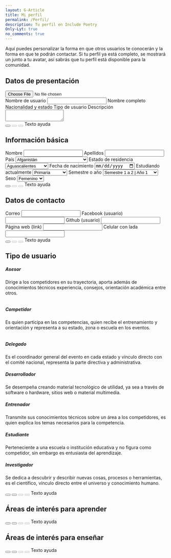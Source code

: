 ```yaml
---
layout: G-Article
title: Mi perfil
permalink: /Perfil/
description: Tu perfil en Include Poetry
Only-Lyt: true
no_comments: true
---
```


Aquí puedes personalizar la forma en que otros usuarios te conocerán y la forma en que te podrán contactar. Si tu perfil ya está completo, se mostrará un <i class="far fa-check-circle"></i> junto a tu avatar, así sabrás que tu perfil está disponible para la comunidad.

<p id="AccountStatus"></p>

## Datos de presentación

<article id="Presentacion">
    <div id="FotoPerfil" class="UPCampo">
        <input id="UploadPicButton" type="file" accept="image/*">
        <label for="UploadPicButton" id="UploadPic" title="Subir nueva foto"><i class="fas fa-upload"></i></label>
        <i id="AccStatIcon" class="far fa-fw fa-clock" title="Tu perfil está completo"></i>
    </div>
    <div id="DatosPre">
        <span class="UPCampo UPUno"> <!-- Username -->
            <span class="UPUIco"><i class="fas fa-user-circle"></i></span>
            <span class="UPDVal UPDOut" id="BIFUsername">Nombre de usuario</span>
            <input class="UPDVal UPDIn" id="BIFUsernameIn">
        </span>
        <span class="UPCampo UPUno"> <!-- Nombre completo -->
            <span class="UPUIco"><i class="far fa-address-book"></i></span>
            <span class="UPUTex" id="DPName">Nombre completo</span>
        </span>
        <span class="UPCampo UPUno"> <!-- Nacionalidad y estado -->
            <span class="UPUIco"><i class="fas fa-map-marker-alt"></i></span>
            <span class="UPUTex" id="DPNacio">Nacionalidad y estado</span>
        </span>
        <span class="UPCampo UPUno"> <!-- Tipo de usuario -->
            <span class="UPUIco"><i class="far fa-handshake"></i></span>
            <span class="UPUTex" id="DPType">Tipo de usuario</span>
        </span>
        <span class="UPCampo UPUno" id="UPDesc"> <!-- Descripción -->
            <span class="UPUTex" id="DPMore">Descripción</span>
            <textarea class="UPUTex UPUIn" id="DPMoreIn"></textarea>
            <span class="UPUIco UPUIcoDesc"><i class="fas fa-info-circle"></i></span>
        </span>
    </div>
    <div class="OrgButton">
        <span class="UPButtons">
            <button id="Edit1" title="Editar"><i class="far fa-edit"></i></button>
            <button id="Done1" title="Guardar" disabled><i class="fas fa-check"></i></button>
            <button id="Cancel1" title="Cancelar" disabled><i class="fas fa-ban"></i></button>
            <span class="AuxButton" id="Aux1">Texto ayuda</span>
        </span>
    </div>
</article>

## Información básica

<article id="BasicInfo">
    <span class="UPCampo UPDos"> <!-- Nombre -->
        <span class="UPDIco"><i class="far fa-address-book"></i></span>
        <span class="UPDNom">Nombre</span>
        <span class="UPDVal UPDOut" id="BIFName"></span>
        <input class="UPDVal UPDIn" id="BIFNameIn">
    </span>
    <span class="UPCampo UPDos"> <!-- Apellidos -->
        <span class="UPDIco"><i class="far fa-id-card"></i></span>
        <span class="UPDNom">Apellidos</span>
        <span class="UPDVal UPDOut" id="BILName"></span>
        <input class="UPDVal UPDIn" id="BILNameIn">
    </span>
    <span class="UPCampo UPDos"> <!-- País -->
        <span class="UPDIco"><i class="fas fa-globe"></i></span>
        <span class="UPDNom">País</span>
        <span class="UPDVal UPDOut" id="BINaci"></span>
        <select class="UPDVal UPDIn" id="BINaciIn">
            <option>Afganistán</option>
            <option>Albania</option>
            <option>Alemania</option>
            <option>Andorra</option>
            <option>Angola</option>
            <option>Antigua y Barbuda</option>
            <option>Arabia Saudita</option>
            <option>Argelia</option>
            <option>Argentina</option>
            <option>Armenia</option>
            <option>Australia</option>
            <option>Austria</option>
            <option>Azerbaiyán</option>
            <option>Bahamas</option>
            <option>Bangladés</option>
            <option>Barbados</option>
            <option>Baréin</option>
            <option>Bélgica</option>
            <option>Belice</option>
            <option>Benín</option>
            <option>Bielorrusia</option>
            <option>Birmania</option>
            <option>Bolivia</option>
            <option>Bosnia y Herzegovina</option>
            <option>Botsuana</option>
            <option>Brasil</option>
            <option>Brunéi</option>
            <option>Bulgaria</option>
            <option>Burkina Faso</option>
            <option>Burundi</option>
            <option>Bután</option>
            <option>Cabo Verde</option>
            <option>Camboya</option>
            <option>Camerún</option>
            <option>Canadá</option>
            <option>Catar</option>
            <option>Chad</option>
            <option>Chile</option>
            <option>China</option>
            <option>Chipre</option>
            <option>Ciudad del Vaticano</option>
            <option>Colombia</option>
            <option>Comoras</option>
            <option>Corea del Norte</option>
            <option>Corea del Sur</option>
            <option>Costa de Marfil</option>
            <option>Costa Rica</option>
            <option>Croacia</option>
            <option>Cuba</option>
            <option>Dinamarca</option>
            <option>Dominica</option>
            <option>Ecuador</option>
            <option>Egipto</option>
            <option>El Salvador</option>
            <option>Emiratos Árabes Unidos</option>
            <option>Eritrea</option>
            <option>Eslovaquia</option>
            <option>Eslovenia</option>
            <option>España</option>
            <option>Estados Unidos</option>
            <option>Estonia</option>
            <option>Etiopía</option>
            <option>Filipinas</option>
            <option>Finlandia</option>
            <option>Fiyi</option>
            <option>Francia</option>
            <option>Gabón</option>
            <option>Gambia</option>
            <option>Georgia</option>
            <option>Ghana</option>
            <option>Granada</option>
            <option>Grecia</option>
            <option>Guatemala</option>
            <option>Guyana</option>
            <option>Guinea</option>
            <option>Guinea ecuatorial</option>
            <option>Guinea-Bisáu</option>
            <option>Haití</option>
            <option>Honduras</option>
            <option>Hungría</option>
            <option>India</option>
            <option>Indonesia</option>
            <option>Irak</option>
            <option>Irán</option>
            <option>Irlanda</option>
            <option>Islandia</option>
            <option>Islas Marshall</option>
            <option>Islas Salomón</option>
            <option>Israel</option>
            <option>Italia</option>
            <option>Jamaica</option>
            <option>Japón</option>
            <option>Jordania</option>
            <option>Kazajistán</option>
            <option>Kenia</option>
            <option>Kirguistán</option>
            <option>Kiribati</option>
            <option>Kuwait</option>
            <option>Laos</option>
            <option>Lesoto</option>
            <option>Letonia</option>
            <option>Líbano</option>
            <option>Liberia</option>
            <option>Libia</option>
            <option>Liechtenstein</option>
            <option>Lituania</option>
            <option>Luxemburgo</option>
            <option>Madagascar</option>
            <option>Malasia</option>
            <option>Malaui</option>
            <option>Maldivas</option>
            <option>Malí</option>
            <option>Malta</option>
            <option>Marruecos</option>
            <option>Mauricio</option>
            <option>Mauritania</option>
            <option>México</option>
            <option>Micronesia</option>
            <option>Moldavia</option>
            <option>Mónaco</option>
            <option>Mongolia</option>
            <option>Montenegro</option>
            <option>Mozambique</option>
            <option>Namibia</option>
            <option>Nauru</option>
            <option>Nepal</option>
            <option>Nicaragua</option>
            <option>Níger</option>
            <option>Nigeria</option>
            <option>Noruega</option>
            <option>Nueva Zelanda</option>
            <option>Omán</option>
            <option>Países Bajos</option>
            <option>Pakistán</option>
            <option>Palaos</option>
            <option>Panamá</option>
            <option>Papúa Nueva Guinea</option>
            <option>Paraguay</option>
            <option>Perú</option>
            <option>Polonia</option>
            <option>Portugal</option>
            <option>Reino Unido</option>
            <option>República Centroafricana</option>
            <option>República Checa</option>
            <option>República de Macedonia</option>
            <option>República del Congo</option>
            <option>República Democrática del Congo</option>
            <option>República Dominicana</option>
            <option>República Sudafricana</option>
            <option>Ruanda</option>
            <option>Rumanía</option>
            <option>Rusia</option>
            <option>Samoa</option>
            <option>San Cristóbal y Nieves</option>
            <option>San Marino</option>
            <option>San Vicente y las Granadinas</option>
            <option>Santa Lucía</option>
            <option>Santo Tomé y Príncipe</option>
            <option>Senegal</option>
            <option>Serbia</option>
            <option>Seychelles</option>
            <option>Sierra Leona</option>
            <option>Singapur</option>
            <option>Siria</option>
            <option>Somalia</option>
            <option>Sri Lanka</option>
            <option>Suazilandia</option>
            <option>Sudán</option>
            <option>Sudán del Sur</option>
            <option>Suecia</option>
            <option>Suiza</option>
            <option>Surinam</option>
            <option>Tailandia</option>
            <option>Tanzania</option>
            <option>Tayikistán</option>
            <option>Timor Oriental</option>
            <option>Togo</option>
            <option>Tonga</option>
            <option>Trinidad y Tobago</option>
            <option>Túnez</option>
            <option>Turkmenistán</option>
            <option>Turquía</option>
            <option>Tuvalu</option>
            <option>Ucrania</option>
            <option>Uganda</option>
            <option>Uruguay</option>
            <option>Uzbekistán</option>
            <option>Vanuatu</option>
            <option>Venezuela</option>
            <option>Vietnam</option>
            <option>Yemen</option>
            <option>Yibuti</option>
            <option>Zambia</option>
            <option>Zimbabue</option>
        </select>
    </span>
    <span class="UPCampo UPDos"> <!-- Estado -->
        <span class="UPDIco"><i class="fas fa-map-marker-alt"></i></span>
        <span class="UPDNom">Estado de residencia</span>
        <span class="UPDVal UPDOut" id="BIState"></span>
        <select class="UPDVal UPDIn" id="BIStateIn">
            <option>Aguascalientes</option>
            <option>Baja California</option>
            <option>Baja California Sur</option>
            <option>Campeche</option>
            <option>Chiapas</option>
            <option>Chihuahua</option>
            <option>Ciudad de México</option>
            <option>Coahuila</option>
            <option>Colima</option>
            <option>Durango</option>
            <option>Estado de México</option>
            <option>Extranjero</option>
            <option>Guanajuato</option>
            <option>Guerrero</option>
            <option>Hidalgo</option>
            <option>Jalisco</option>
            <option>Michoacán</option>
            <option>Morelos</option>
            <option>Nayarit</option>
            <option>Nuevo León</option>
            <option>Oaxaca</option>
            <option>Puebla</option>
            <option>Querétaro</option>
            <option>Quintana Roo</option>
            <option>San Luis Potosí</option>
            <option>Sin Localidad</option>
            <option>Sinaloa</option>
            <option>Sonora</option>
            <option>Tabasco</option>
            <option>Tamaulipas</option>
            <option>Tlaxcala</option>
            <option>Veracruz</option>
            <option>Yucatán</option>
            <option>Zacatecas</option>
        </select>
    </span>
    <span class="UPCampo UPDos"> <!-- Fecha de nacimiento -->
        <span class="UPDIco"><i class="far fa-calendar-alt"></i></span>
        <span class="UPDNom">Fecha de nacimiento</span>
        <span class="UPDVal UPDOut" id="BIBirth"></span>
        <input class="UPDVal UPDIn" id="BIBirthIn" type="date">
    </span>
    <span class="UPCampo UPDos"> <!-- Estudios -->
        <span class="UPDIco"><i class="fas fa-university"></i></span>
        <span class="UPDNom">Estudiando actualmente</span>
        <span class="UPDVal UPDOut" id="BISchool"></span>
        <select class="UPDVal UPDIn" id="BISchoolIn">
            <option>Primaria</option>
            <option>Secundaria</option>
            <option>Preparatoria</option>
            <option>Universidad</option>
            <option>Maestría</option>
            <option>Doctorado</option>
            <option>Postdoctorado</option>
        </select>
    </span>
    <span class="UPCampo UPDos"> <!-- Semestre -->
        <span class="UPDIco"><i class="fas fa-bookmark"></i></span>
        <span class="UPDNom">Semestre o año</span>
        <span class="UPDVal UPDOut" id="BIGrade"></span>
        <select class="UPDVal UPDIn" id="BIGradeIn">
            <option>Semestre 1 a 2 | Año 1</option>
            <option>Semestre 3 a 4 | Año 2</option>
            <option>Semestre 5 a 6 | Año 3</option>
            <option>Semestre 7 a 8 | Año 4</option>
            <option>Semestre 9 a 10 | Año 5</option>
            <option>Semestre 11 a 12 | Año 6</option>
        </select>
    </span>
    <span class="UPCampo UPDos"> <!-- Sexo -->
        <span class="UPDIco"><i class="fas fa-venus-mars"></i></span>
        <span class="UPDNom">Sexo</span>
        <span class="UPDVal UPDOut" id="BISex"></span>
        <select class="UPDVal UPDIn" id="BISexIn">
            <option>Femenino</option>
            <option>Masculino</option>
        </select>
    </span>
    <div class="OrgButton">
        <span class="UPButtons">
            <button id="Edit2" title="Editar"><i class="far fa-edit"></i></button>
            <button id="Done2" title="Guardar" disabled><i class="fas fa-check"></i></button>
            <button id="Cancel2" title="Cancelar" disabled><i class="fas fa-ban"></i></button>
            <span class="AuxButton" id="Aux2">Texto ayuda</span>
        </span>
    </div>
</article>

## Datos de contacto

<article id="ContactMethods">
    <span class="UPCampo UPDos"> <!-- Correo -->
        <span class="UPDIco"><i class="far fa-envelope"></i></span>
        <span class="UPDNom">Correo</span>
        <span class="UPDVal UPDOut" id="CMCorreo"></span>
        <input type="email" class="UPDVal UPDIn" id="CMCorreoIn">
    </span>
    <span class="UPCampo UPDos"> <!-- Facebook -->
        <span class="UPDIco"><i class="fab fa-facebook-square"></i></span>
        <span class="UPDNom">Facebook (usuario)</span>
        <span class="UPDVal UPDOut" id="CMFacebook"></span>
        <input type="text" class="UPDVal UPDIn" id="CMFacebookIn">
    </span>
    <span class="UPCampo UPDos"> <!-- Github -->
        <span class="UPDIco"><i class="fab fa-github"></i></span>
        <span class="UPDNom">Github (usuario)</span>
        <span class="UPDVal UPDOut" id="CMGithub"></span>
        <input type="text" class="UPDVal UPDIn" id="CMGithubIn">
    </span>
    <span class="UPCampo UPDos"> <!-- Página web -->
        <span class="UPDIco"><i class="fas fa-link"></i></span>
        <span class="UPDNom">Página web (link)</span>
        <span class="UPDVal UPDOut" id="CMWebsite"></span>
        <input type="url" class="UPDVal UPDIn" id="CMWebsiteIn">
    </span>
    <span class="UPCampo UPDos"> <!-- Celular -->
        <span class="UPDIco"><i class="fas fa-mobile"></i></span>
        <span class="UPDNom">Celular con lada</span>
        <span class="UPDVal UPDOut" id="CMCelular"></span>
        <input type="tel" minlength="13" maxlength="13" class="UPDVal UPDIn" id="CMCelularIn">
    </span>
    <div class="OrgButton">
        <span class="UPButtons">
            <button id="Edit7" title="Editar"><i class="far fa-edit"></i></button>
            <button id="Done7" title="Guardar" disabled><i class="fas fa-check"></i></button>
            <button id="Cancel7" title="Cancelar" disabled><i class="fas fa-ban"></i></button>
            <span class="AuxButton" id="Aux7">Texto ayuda</span>
        </span>
    </div>
</article>

## Tipo de usuario

<article id="UserKind">
    <div id="UKCol1">
        <!--- Aquí se generan dinámicamente los resultados -->
    </div>
    <div id="UKCol2">
        <div id="UKDescs">
            <div class="UKDesc" id="UKDAsesor">
                <span><i class="far fa-handshake fa-2x fa-pull-left fa-border fa-fw"></i></span>
                <h5>Asesor</h5>
                <p>Dirige a los competidores en su trayectoria, aporta además de conocimientos técnicos experiencia, consejos, orientación académica entre otros.</p>
            </div>
            <div class="UKDesc" id="UKDCompetidor" style="display: inline-block;">
                <span><i class="fas fa-trophy fa-2x fa-pull-left fa-border fa-fw"></i></span>
                <h5>Competidor</h5>
                <p>Es quien participa en las competencias, quien recibe el entrenamiento y orientación y representa a su estado, zona o escuela en los eventos.</p>
            </div>
            <div class="UKDesc" id="UKDDelegado">
                <span><i class="fab fa-hubspot fa-2x fa-pull-left fa-border fa-fw"></i></span>
                <h5>Delegado</h5>
                <p>Es el coordinador general del evento en cada estado y vínculo directo con el comité nacional, representa la parte directiva y administrativa.</p>
            </div>
            <div class="UKDesc" id="UKDDesarrollador">
                <span><i class="fas fa-code fa-2x fa-pull-left fa-border fa-fw"></i></span>
                <h5>Desarrollador</h5>
                <p>Se desempeña creando material tecnológico de utilidad, ya sea a través de software o hardware, sitios web o material multimedia.</p>
            </div>
            <div class="UKDesc" id="UKDEntrenador">
                <span><i class="fas fa-cogs fa-2x fa-pull-left fa-border fa-fw"></i></span>
                <h5>Entrenador</h5>
                <p>Transmite sus conocimientos técnicos sobre un área a los competidores, es quien explica los temas necesarios para la competencia.</p>
            </div>
            <div class="UKDesc" id="UKDEstudiante">
                <span><i class="fas fa-graduation-cap fa-2x fa-pull-left fa-border fa-fw"></i></span>
                <h5>Estudiante</h5>
                <p>Perteneciente a una escuela o institución educativa y no figura como competidor, sin embargo es entusiasta del aprendizaje.</p>
            </div>
            <div class="UKDesc" id="UKDInvestigador">
                <span><i class="fas fa-space-shuttle fa-2x fa-pull-left fa-border fa-fw"></i></span>
                <h5>Investigador</h5>
                <p>Se dedica a descubrir y describir nuevas cosas, procesos o herramientas, es el científico, vínculo directo entre el universo y conocimiento humano.</p>
            </div>
        </div>
        <div id="UKList">
            <span class="UKLIcon" DescFor="Asesor"><i class="far fa-handshake"></i></span>
            <span class="UKLIcon" DescFor="Competidor"><i class="fas fa-trophy"></i></span>
            <span class="UKLIcon" DescFor="Delegado"><i class="fab fa-hubspot"></i></span>
            <span class="UKLIcon" DescFor="Desarrollador"><i class="fas fa-code"></i></span>
            <span class="UKLIcon" DescFor="Entrenador"><i class="fas fa-cogs"></i></span>
            <span class="UKLIcon" DescFor="Estudiante"><i class="fas fa-graduation-cap"></i></span>
            <span class="UKLIcon" DescFor="Investigador"><i class="fas fa-space-shuttle"></i></span>
        </div>
    </div>
    <div class="OrgButton">
        <span class="UPButtons">
            <button id="Add1" title="Agregar"><i class="fas fa-plus"></i></button>
            <button id="Delete1" title="Eliminar"><i class="fas fa-times"></i></button>
            <button id="Done3" title="Guardar" disabled><i class="fas fa-check"></i></button>
            <button id="Cancel3" title="Cancelar" disabled><i class="fas fa-ban"></i></button>
            <span class="AuxButton" id="Aux3">Texto ayuda</span>
        </span>
    </div>
</article>

## Áreas de interés para aprender

<article id="InteresAprender">
    <div id="OrgInterestA">
        <!-- Aquí se generan dinámicamente los resultdos -->
    </div>
    <div class="OrgButton">
        <span class="UPButtons">
            <button id="Add3"><i class="fas fa-plus"></i></button>
            <button id="Delete3" title="Eliminar"><i class="fas fa-times"></i></button>
            <button id="Done5" disabled><i class="fas fa-check"></i></button>
            <button id="Cancel5" disabled><i class="fas fa-ban"></i></button>
            <span class="AuxButton" id="Aux5">Texto ayuda</span>
        </span>
    </div>
</article>

## Áreas de interés para enseñar

<article id="InteresEnsenar">
    <div id="OrgInterestE">
        <!-- Aquí se generan dinámicamente los resultdos -->
    </div>
    <div class="OrgButton">
        <span class="UPButtons">
            <button id="Add4"><i class="fas fa-plus"></i></button>
            <button id="Delete4" title="Eliminar"><i class="fas fa-times"></i></button>
            <button id="Done6" disabled><i class="fas fa-check"></i></button>
            <button id="Cancel6" disabled><i class="fas fa-ban"></i></button>
            <span class="AuxButton" id="Aux6">Texto ayuda</span>
        </span>
    </div>
</article>

<script src="{{ site.iP-Sources }}/JS/Universal/Perfil.js"></script>